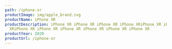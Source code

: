```yaml
---
path: /iphone-xr
productImage: img/apple_brand.svg
productName: iPhone XR
productDescription: iPhone XR iPhone XR iPhone XR iPhone XRiPhone XR iPhone
  XRiPhone XR iPhone XR iPhone XR iPhone XR iPhone XR iPhone XR
productYear: 2020
productUrl: /iphone-xr
---
```

